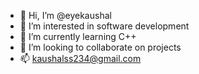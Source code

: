 - 👋 Hi, I’m @eyekaushal
- 👀 I’m interested in software development
- 🌱 I’m currently learning C++
- 💞️ I’m looking to collaborate on projects
- 📫 kaushalss234@gmail.com

<!---
eyekaushal/eyekaushal is a ✨ special ✨ repository because its `README.md` (this file) appears on your GitHub profile.
You can click the Preview link to take a look at your changes.
--->

